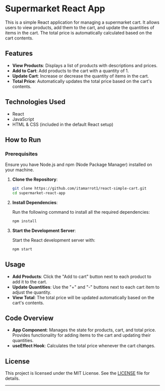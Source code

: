 
# Supermarket React App

This is a simple React application for managing a supermarket cart. It allows users to view products, add them to the cart, and update the quantities of items in the cart. The total price is automatically calculated based on the cart contents.

## Features

- **View Products**: Displays a list of products with descriptions and prices.
- **Add to Cart**: Add products to the cart with a quantity of 1.
- **Update Cart**: Increase or decrease the quantity of items in the cart.
- **Total Price**: Automatically updates the total price based on the cart's contents.

## Technologies Used

- React
- JavaScript
- HTML & CSS (included in the default React setup)

## How to Run

### Prerequisites

Ensure you have Node.js and npm (Node Package Manager) installed on your machine.

1. **Clone the Repository**:

   ```bash
   git clone https://github.com/itamarrot1/react-simple-cart.git
   cd supermarket-react-app
   ```

2. **Install Dependencies**:

   Run the following command to install all the required dependencies:

   ```bash
   npm install
   ```

3. **Start the Development Server**:

   Start the React development server with:

   ```bash
   npm start
   ```

## Usage

- **Add Products**: Click the "Add to cart" button next to each product to add it to the cart.
- **Update Quantities**: Use the "+" and "-" buttons next to each cart item to adjust the quantity.
- **View Total**: The total price will be updated automatically based on the cart's contents.

## Code Overview

- **App Component**: Manages the state for products, cart, and total price. Provides functionality for adding items to the cart and updating their quantities.
- **useEffect Hook**: Calculates the total price whenever the cart changes.

## License

This project is licensed under the MIT License. See the [LICENSE](LICENSE) file for details.

---
